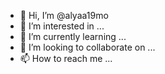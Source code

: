 - 👋 Hi, I’m @alyaa19mo
- 👀 I’m interested in ...
- 🌱 I’m currently learning ...
- 💞️ I’m looking to collaborate on ...
- 📫 How to reach me ...

<!---
alyaa19mo/alyaa19mo is a ✨ special ✨ repository because its `README.md` (this file) appears on your GitHub profile.
You can click the Preview link to take a look at your changes.
--->
